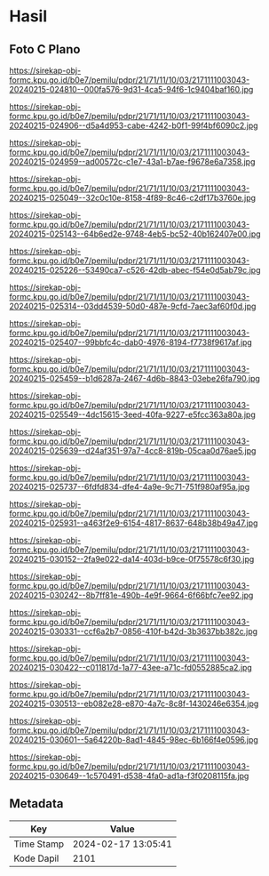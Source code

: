 # Hasil

## Foto C Plano

https://sirekap-obj-formc.kpu.go.id/b0e7/pemilu/pdpr/21/71/11/10/03/2171111003043-20240215-024810--000fa576-9d31-4ca5-94f6-1c9404baf160.jpg

https://sirekap-obj-formc.kpu.go.id/b0e7/pemilu/pdpr/21/71/11/10/03/2171111003043-20240215-024906--d5a4d953-cabe-4242-b0f1-99f4bf6090c2.jpg

https://sirekap-obj-formc.kpu.go.id/b0e7/pemilu/pdpr/21/71/11/10/03/2171111003043-20240215-024959--ad00572c-c1e7-43a1-b7ae-f9678e6a7358.jpg

https://sirekap-obj-formc.kpu.go.id/b0e7/pemilu/pdpr/21/71/11/10/03/2171111003043-20240215-025049--32c0c10e-8158-4f89-8c46-c2df17b3760e.jpg

https://sirekap-obj-formc.kpu.go.id/b0e7/pemilu/pdpr/21/71/11/10/03/2171111003043-20240215-025143--64b6ed2e-9748-4eb5-bc52-40b162407e00.jpg

https://sirekap-obj-formc.kpu.go.id/b0e7/pemilu/pdpr/21/71/11/10/03/2171111003043-20240215-025226--53490ca7-c526-42db-abec-f54e0d5ab79c.jpg

https://sirekap-obj-formc.kpu.go.id/b0e7/pemilu/pdpr/21/71/11/10/03/2171111003043-20240215-025314--03dd4539-50d0-487e-9cfd-7aec3af60f0d.jpg

https://sirekap-obj-formc.kpu.go.id/b0e7/pemilu/pdpr/21/71/11/10/03/2171111003043-20240215-025407--99bbfc4c-dab0-4976-8194-f7738f9617af.jpg

https://sirekap-obj-formc.kpu.go.id/b0e7/pemilu/pdpr/21/71/11/10/03/2171111003043-20240215-025459--b1d6287a-2467-4d6b-8843-03ebe26fa790.jpg

https://sirekap-obj-formc.kpu.go.id/b0e7/pemilu/pdpr/21/71/11/10/03/2171111003043-20240215-025549--4dc15615-3eed-40fa-9227-e5fcc363a80a.jpg

https://sirekap-obj-formc.kpu.go.id/b0e7/pemilu/pdpr/21/71/11/10/03/2171111003043-20240215-025639--d24af351-97a7-4cc8-819b-05caa0d76ae5.jpg

https://sirekap-obj-formc.kpu.go.id/b0e7/pemilu/pdpr/21/71/11/10/03/2171111003043-20240215-025737--6fdfd834-dfe4-4a9e-9c71-751f980af95a.jpg

https://sirekap-obj-formc.kpu.go.id/b0e7/pemilu/pdpr/21/71/11/10/03/2171111003043-20240215-025931--a463f2e9-6154-4817-8637-648b38b49a47.jpg

https://sirekap-obj-formc.kpu.go.id/b0e7/pemilu/pdpr/21/71/11/10/03/2171111003043-20240215-030152--2fa9e022-da14-403d-b9ce-0f75578c6f30.jpg

https://sirekap-obj-formc.kpu.go.id/b0e7/pemilu/pdpr/21/71/11/10/03/2171111003043-20240215-030242--8b7ff81e-490b-4e9f-9664-6f66bfc7ee92.jpg

https://sirekap-obj-formc.kpu.go.id/b0e7/pemilu/pdpr/21/71/11/10/03/2171111003043-20240215-030331--ccf6a2b7-0856-410f-b42d-3b3637bb382c.jpg

https://sirekap-obj-formc.kpu.go.id/b0e7/pemilu/pdpr/21/71/11/10/03/2171111003043-20240215-030422--c011817d-1a77-43ee-a71c-fd0552885ca2.jpg

https://sirekap-obj-formc.kpu.go.id/b0e7/pemilu/pdpr/21/71/11/10/03/2171111003043-20240215-030513--eb082e28-e870-4a7c-8c8f-1430246e6354.jpg

https://sirekap-obj-formc.kpu.go.id/b0e7/pemilu/pdpr/21/71/11/10/03/2171111003043-20240215-030601--5a64220b-8ad1-4845-98ec-6b166f4e0596.jpg

https://sirekap-obj-formc.kpu.go.id/b0e7/pemilu/pdpr/21/71/11/10/03/2171111003043-20240215-030649--1c570491-d538-4fa0-ad1a-f3f0208115fa.jpg


## Metadata

| Key        | Value               |
| ---------- | ------------------- |
| Time Stamp | 2024-02-17 13:05:41 |
| Kode Dapil | 2101                |



